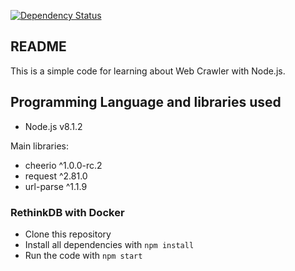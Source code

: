 [![Dependency Status](https://gemnasium.com/badges/github.com/vinpereira/nodejs-webcrawler-tutorial.svg)](https://gemnasium.com/github.com/vinpereira/nodejs-webcrawler-tutorial)

## README
This is a simple code for learning about Web Crawler with Node.js.

## Programming Language and libraries used

  - Node.js v8.1.2

Main libraries:
  - cheerio ^1.0.0-rc.2
  - request ^2.81.0
  - url-parse ^1.1.9
  
### RethinkDB with Docker
- Clone this repository
- Install all dependencies with `npm install`
- Run the code with `npm start`